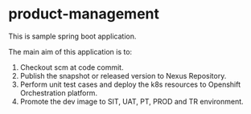 # product-management
This is sample spring boot application.

The main aim of this application is to:

1. Checkout scm at code commit.
2. Publish the snapshot or released version to Nexus Repository. 
3. Perform unit test cases and deploy the k8s resources to Openshift Orchestration platform.
4. Promote the dev image to SIT, UAT, PT, PROD and TR environment.
